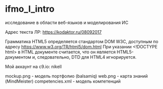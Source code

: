 # ifmo_I_intro
исследование в области веб-языков и моделирования ИС

Адрес текста ЛР:
https://kodaktor.ru/08092017

Грамматика HTML5 определяется стандартом DOM W3C, доступным по адресу https://www.w3.org/TR/html5/dom.html
При указании &lt;!DOCTYPE html&gt; в HTML документе считается, что он является HTML5-документом и, следовательно, DTD для HTML4 игнорируется. 

Мой аккаунт на c9.io: nikell

mockup.png - модель портфолио (balsamiq)
web.png - карта знаний (MindMeister)
competencies.xml - модель компетенций
